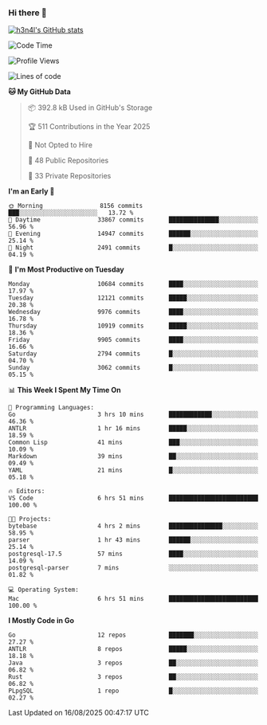 ### Hi there 👋

[![h3n4l's GitHub stats](https://github-readme-stats.vercel.app/api?username=h3n4l&count_private=true&show_icons=true&theme=radical)](https://github.com/h3n4l/github-readme-stats)

<!--START_SECTION:waka-->
![Code Time](http://img.shields.io/badge/Code%20Time-2%2C262%20hrs%2058%20mins-blue)

![Profile Views](http://img.shields.io/badge/Profile%20Views-8-blue)

![Lines of code](https://img.shields.io/badge/From%20Hello%20World%20I%27ve%20Written-21.8%20million%20lines%20of%20code-blue)

**🐱 My GitHub Data** 

> 📦 392.8 kB Used in GitHub's Storage 
 > 
> 🏆 511 Contributions in the Year 2025
 > 
> 🚫 Not Opted to Hire
 > 
> 📜 48 Public Repositories 
 > 
> 🔑 33 Private Repositories 
 > 
**I'm an Early 🐤** 

```text
🌞 Morning                8156 commits        ███░░░░░░░░░░░░░░░░░░░░░░   13.72 % 
🌆 Daytime                33867 commits       ██████████████░░░░░░░░░░░   56.96 % 
🌃 Evening                14947 commits       ██████░░░░░░░░░░░░░░░░░░░   25.14 % 
🌙 Night                  2491 commits        █░░░░░░░░░░░░░░░░░░░░░░░░   04.19 % 
```
📅 **I'm Most Productive on Tuesday** 

```text
Monday                   10684 commits       ████░░░░░░░░░░░░░░░░░░░░░   17.97 % 
Tuesday                  12121 commits       █████░░░░░░░░░░░░░░░░░░░░   20.38 % 
Wednesday                9976 commits        ████░░░░░░░░░░░░░░░░░░░░░   16.78 % 
Thursday                 10919 commits       █████░░░░░░░░░░░░░░░░░░░░   18.36 % 
Friday                   9905 commits        ████░░░░░░░░░░░░░░░░░░░░░   16.66 % 
Saturday                 2794 commits        █░░░░░░░░░░░░░░░░░░░░░░░░   04.70 % 
Sunday                   3062 commits        █░░░░░░░░░░░░░░░░░░░░░░░░   05.15 % 
```


📊 **This Week I Spent My Time On** 

```text
💬 Programming Languages: 
Go                       3 hrs 10 mins       ████████████░░░░░░░░░░░░░   46.36 % 
ANTLR                    1 hr 16 mins        █████░░░░░░░░░░░░░░░░░░░░   18.59 % 
Common Lisp              41 mins             ███░░░░░░░░░░░░░░░░░░░░░░   10.09 % 
Markdown                 39 mins             ██░░░░░░░░░░░░░░░░░░░░░░░   09.49 % 
YAML                     21 mins             █░░░░░░░░░░░░░░░░░░░░░░░░   05.18 % 

🔥 Editors: 
VS Code                  6 hrs 51 mins       █████████████████████████   100.00 % 

🐱‍💻 Projects: 
bytebase                 4 hrs 2 mins        ███████████████░░░░░░░░░░   58.95 % 
parser                   1 hr 43 mins        ██████░░░░░░░░░░░░░░░░░░░   25.14 % 
postgresql-17.5          57 mins             ████░░░░░░░░░░░░░░░░░░░░░   14.09 % 
postgresql-parser        7 mins              ░░░░░░░░░░░░░░░░░░░░░░░░░   01.82 % 

💻 Operating System: 
Mac                      6 hrs 51 mins       █████████████████████████   100.00 % 
```

**I Mostly Code in Go** 

```text
Go                       12 repos            ███████░░░░░░░░░░░░░░░░░░   27.27 % 
ANTLR                    8 repos             █████░░░░░░░░░░░░░░░░░░░░   18.18 % 
Java                     3 repos             ██░░░░░░░░░░░░░░░░░░░░░░░   06.82 % 
Rust                     3 repos             ██░░░░░░░░░░░░░░░░░░░░░░░   06.82 % 
PLpgSQL                  1 repo              █░░░░░░░░░░░░░░░░░░░░░░░░   02.27 % 
```




 Last Updated on 16/08/2025 00:47:17 UTC
<!--END_SECTION:waka-->

